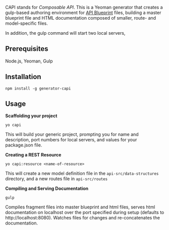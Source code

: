 CAPI stands for _Composable API_. This is a Yeoman generator that creates a gulp-based authoring environment for [API Blueprint][apib] files, building a master blueprint file and HTML documentation composed of smaller, route- and model-specific files.

[apib]: https://apiblueprint.org/documentation/tutorial.html

In addition, the gulp command will start two local servers, 

## Prerequisites

Node.js, Yeoman, Gulp

## Installation

    npm install -g generator-capi

## Usage

**Scaffolding your project**

    yo capi 

This will build your generic project, prompting you for name and description, port numbers for local servers, and values for your package.json file.  

**Creating a REST Resource**

    yo capi:resource <name-of-resource>

This will create a new model definition file in the `api-src/data-structures` directory, and a new routes file in `api-src/routes`

**Compiling and Serving Documentation**

    gulp

Compiles fragment files into master blueprint and html files, serves html documentation on localhost over the port specified during setup (defaults to http://localhost:8080). Watches files for changes and re-concatenates the documentation. 
